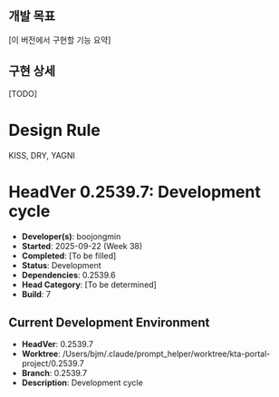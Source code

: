 ## 개발 목표
[이 버전에서 구현할 기능 요약]

## 구현 상세
[TODO]


# Design Rule
KISS, DRY, YAGNI

# HeadVer 0.2539.7: Development cycle

- **Developer(s)**: boojongmin
- **Started**: 2025-09-22 (Week 38)
- **Completed**: [To be filled]
- **Status**: Development
- **Dependencies**: 0.2539.6
- **Head Category**: [To be determined]
- **Build**: 7

## Current Development Environment
- **HeadVer**: 0.2539.7
- **Worktree**: /Users/bjm/.claude/prompt_helper/worktree/kta-portal-project/0.2539.7
- **Branch**: 0.2539.7
- **Description**: Development cycle
